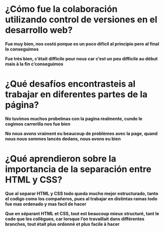 # ¿Cómo fue la colaboración utilizando control de versiones en el desarrollo web?

__Fue muy bien, nos costó porque es un poco dificil al principio pero al final lo conseguimos__

__Fue très bien, c’était difficile pour nous car c’est un peu difficile au début mais à la fin c’conseguimos__

# ¿Qué desafíos encontrasteis al trabajar en diferentes partes de la página?

__No tuvimos muchos probelmas con la pagina realmente, cundo le cogimos carrerilla nos fue bien__

__No nous avons vraiment eu beaucoup de problèmes avec la page, quand nous nous sommes lancés dedans, nous avons eu bien__

# ¿Qué aprendieron sobre la importancia de la separación entre HTML y CSS?

__Que al separar HTML y CSS todo queda mucho mejor estructurado, tanto el codigo como los compañeros, pues al trabajar en distintas ramas todo fue mas ordenado y mas facil de hacer__

__Que en séparant HTML et CSS, tout est beaucoup mieux structuré, tant le code que les collègues, car lorsque l’on travaillait dans différentes branches, tout était plus ordonné et plus facile à hacer__
